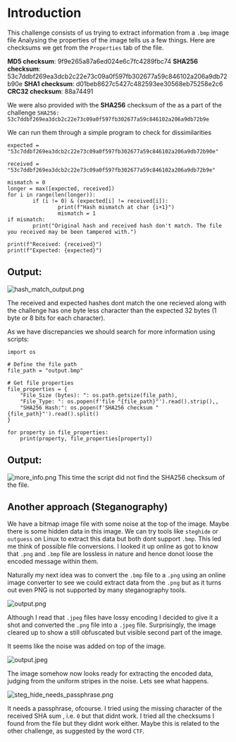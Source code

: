 # Introduction
This challenge consists of us trying to extract information from a ```.bmp``` image file
Analysing the properties of the image tells us a few things. Here are checksums we get from the ```Properties``` tab of the file.

**MD5 checksum**: 9f9e265a87a6ed024e6c7fc4289fbc74
**SHA256 checksum**: 53c7ddbf269ea3dcb2c22e73c09a0f597fb302677a59c846102a206a9db72b90e
**SHA1 checksum**: d01beb8627c5427c482593ee30568eb75258e2c6
**CRC32 checksum**: 88a74491

We were also provided with the **SHA256** checksum of the as a part of the challenge
```SHA256: 53c7ddbf269ea3dcb2c22e73c09a0f597fb302677a59c846102a206a9db72b9e```

We can run them through a simple program to check for dissimilarities
```
expected = "53c7ddbf269ea3dcb2c22e73c09a0f597fb302677a59c846102a206a9db72b90e"

received = "53c7ddbf269ea3dcb2c22e73c09a0f597fb302677a59c846102a206a9db72b9e"

mismatch = 0
longer = max([expected, received])
for i in range(len(longer)):
        if (i != 0) & (expected[i] != received[i]):
                print(f"Hash mismatch at char {i+1}")
                mismatch = 1
if mismatch:
        print("Original hash and received hash don't match. The file you received may be been tampered with.")

print(f"Received: {received}")
print(f"Expected: {expected}")
```

## Output:
![hash_match_output.png](https://github.com/rugbedbugg/GDSC_Steganog-reverseEngg/blob/master/Hidden_Pixels/hash_match_output.png)

The received and expected hashes dont match the one recieved along with the challenge has one byte less character than the expected 32 bytes (1 byte or 8 bits for each character).

As we have discrepancies we should search for more information using scripts:

```
import os

# Define the file path
file_path = "output.bmp"

# Get file properties
file_properties = {
    "File_Size (bytes): ": os.path.getsize(file_path),
    "File_Type: ": os.popen(f'file "{file_path}"').read().strip(),,
	"SHA256 Hash:": os.popen(f'SHA256 checksum "{file_path}"').read().split()
}

for property in file_properties:
	print(property, file_properties[property])
```

## Output:
![more_info.png](https://github.com/rugbedbugg/GDSC_Steganog-reverseEngg/blob/master/Hidden_Pixels/more_info.png)
This time the script did not find the SHA256 checksum of the file.

## Another approach (Steganography)

We have a bitmap image file with some noise at the top of the image. Maybe there is some hidden data in this image. We can try tools like ```steghide``` or ```outguess``` on Linux to extract this data but both dont support ```.bmp```. This led me think of possible file conversions. I looked it up online as got to know that ```.png``` and ```.bmp``` file are lossless in nature and hence donot loose the encoded message within them.

Naturally my next idea was to convert the ```.bmp``` file to a ```.png``` using an online image converter to see we could extract data from the ```.png``` but as it turns out even PNG is not supported by many steganography tools.

![output.png](https://github.com/rugbedbugg/GDSC_Steganog-reverseEngg/blob/master/Hidden_Pixels/output.png)

Although I read that ```.jpeg``` files have lossy encoding I decided to give it a shot and converted the ```.png```  file into a ```.jpeg``` file. Surprisingly, the image cleared up to show a still obfuscated but visible second part of the image.

It seems like the noise was added on top of the image.

![output.jpeg](https://github.com/rugbedbugg/GDSC_Steganog-reverseEngg/blob/master/Hidden_Pixels/output.jpeg)

The image somehow now looks ready for extracting the encoded data, judging from the uniform stripes in the noise. Lets see what happens.

![steg_hide_needs_passphrase.png](https://github.com/rugbedbugg/GDSC_Steganog-reverseEngg/blob/master/Hidden_Pixels/steg_hide_needs_passphrase.png)

It needs a passphrase, ofcourse. I tried using the missing character of the received SHA sum , i.e. ```0``` but that didnt work. I tried all the checksums I found from the file but they didnt work either. Maybe this is related to the other challenge, as suggested by the word ```CTF```. 
